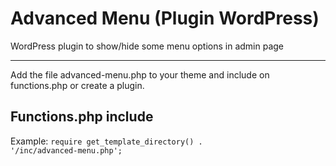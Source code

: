 # Advanced Menu (Plugin WordPress)

WordPress plugin to show/hide some menu options in admin page 

---

Add the file advanced-menu.php to your theme and include on 
functions.php or create a plugin.

## Functions.php include

Example:
<code>require get_template_directory() . '/inc/advanced-menu.php';</code>
